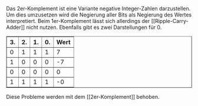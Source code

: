 Das 2er-Komplement ist eine Variante negative Integer-Zahlen darzustellen. Um dies umzusetzen wird die Negierung aller Bits als Negierung des Wertes interpretiert. Beim 1er-Komplement lässt sich allerdings der [[Ripple-Carry-Adder]] nicht nutzen. Ebenfalls gibt es zwei Darstellungen für 0.

<table border=1>
<tr><th>3.</th><th>2.</th><th>1.</th><th>0. </th><th>Wert</th></tr>
<tr><td>0</td><td>1</td><td>1</td><td>1</td><td>7</td></tr>
<tr><td>1</td><td>0</td><td>0</td><td>0</td><td>-7</td></tr>
<tr><td>0</td><td>0</td><td>0</td><td>0</td><td>0</td></tr>
<tr><td>1</td><td>1</td><td>1</td><td>1</td><td>-0</td></tr>
</table>

Diese Probleme werden mit dem [[2er-Komplement]] behoben.